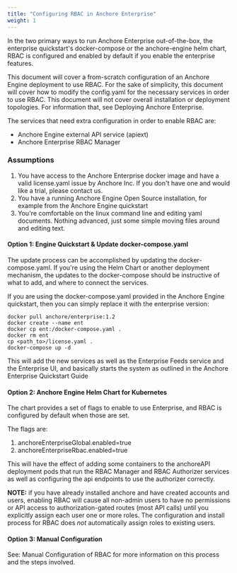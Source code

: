 ```yaml
---
title: "Configuring RBAC in Anchore Enterprise"
weight: 1
---
```


In the two primary ways to run Anchore Enterprise out-of-the-box, the enterprise quickstart's docker-compose or the anchore-engine helm chart, RBAC is configured and enabled by default if you enable the enterprise features.

This document will cover a from-scratch configuration of an Anchore Engine deployment to use RBAC. For the sake of simplicity, this document will cover how to modify the config.yaml for the necessary services in order to use RBAC. This document will not cover overall installation or deployment topologies. For information that, see Deploying Anchore Enterprise.

The services that need extra configuration in order to enable RBAC are:
- Anchore Engine external API service (apiext)
- Anchore Enterprise RBAC Manager

### Assumptions

1. You have access to the Anchore Enterprise docker image and have a valid license.yaml issue by Anchore Inc. If you don't have one and would like a trial, please contact us.
2. You have a running Anchore Engine Open Source installation, for example from the Anchore Engine quickstart
3. You're comfortable on the linux command line and editing yaml documents. Nothing advanced, just some simple moving files around and editing text.

#### Option 1: Engine Quickstart & Update docker-compose.yaml

The update process can be accomplished by updating the docker-compose.yaml. If you're using the Helm Chart or another deployment mechanism, the updates to the docker-compose should be instructive of what to add, and where to connect the services.

If you are using the docker-compose.yaml provided in the Anchore Engine quickstart, then you can simply replace it with the enterprise version:

```
docker pull anchore/enterprise:1.2
docker create --name ent
docker cp ent:/docker-compose.yaml .
docker rm ent
cp <path_to>/license.yaml .
docker-compose up -d
```

This will add the new services as well as the Enterprise Feeds service and the Enterprise UI, and basically starts the system as outlined in the Anchore Enterprise Quickstart Guide

#### Option 2: Anchore Engine Helm Chart for Kubernetes

The chart provides a set of flags to enable to use Enterprise, and RBAC is configured by default when those are set.

The flags are:
1. anchoreEnterpriseGlobal.enabled=true
2. anchoreEnterpriseRbac.enabled=true

This will have the effect of adding some containers to the anchoreAPI deployment pods that run the RBAC Manager and RBAC Authorizer services as well as configuring the api endpoints to use the authorizer correctly.

**NOTE:** if you have already installed anchore and have created accounts and users, enabling RBAC will cause all non-admin users to have no permissions or API access to authorization-gated routes (most API calls) until you explicitly assign each user one or more roles. The configuration and install process for RBAC does *not* automatically assign roles to existing users.

#### Option 3: Manual Configuration

See: Manual Configuration of RBAC for more information on this process and the steps involved.